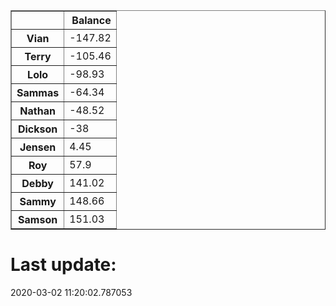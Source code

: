 <table border="1" class="dataframe">
  <thead>
    <tr style="text-align: right;">
      <th></th>
      <th>Balance</th>
    </tr>
  </thead>
  <tbody>
    <tr>
      <th>Vian</th>
      <td>-147.82</td>
    </tr>
    <tr>
      <th>Terry</th>
      <td>-105.46</td>
    </tr>
    <tr>
      <th>Lolo</th>
      <td>-98.93</td>
    </tr>
    <tr>
      <th>Sammas</th>
      <td>-64.34</td>
    </tr>
    <tr>
      <th>Nathan</th>
      <td>-48.52</td>
    </tr>
    <tr>
      <th>Dickson</th>
      <td>-38</td>
    </tr>
    <tr>
      <th>Jensen</th>
      <td>4.45</td>
    </tr>
    <tr>
      <th>Roy</th>
      <td>57.9</td>
    </tr>
    <tr>
      <th>Debby</th>
      <td>141.02</td>
    </tr>
    <tr>
      <th>Sammy</th>
      <td>148.66</td>
    </tr>
    <tr>
      <th>Samson</th>
      <td>151.03</td>
    </tr>
  </tbody>
</table><H1>Last update:</H1>2020-03-02 11:20:02.787053
